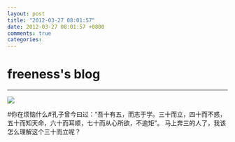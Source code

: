 ```yaml
---
layout: post
title: "2012-03-27 08:01:57"
date: 2012-03-27 08:01:57 +0800
comments: true
categories: 
---
```


# freeness's blog

----------

![](http://okqmqrbgo.bkt.clouddn.com/201203270801571.jpg)

>
\#你在烦恼什么\#孔子曾今曰过：“吾十有五，而志于学。三十而立，四十而不惑，五十而知天命，六十而耳顺，七十而从心所欲，不逾矩”。
马上奔三的人了，我该怎么理解这个三十而立呢？